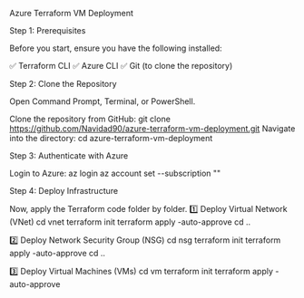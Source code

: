 Azure Terraform VM Deployment

Step 1: Prerequisites

Before you start, ensure you have the following installed:

✅ Terraform CLI
✅ Azure CLI
✅ Git (to clone the repository)

Step 2: Clone the Repository

Open Command Prompt, Terminal, or PowerShell.

Clone the repository from GitHub:
git clone https://github.com/Navidad90/azure-terraform-vm-deployment.git
Navigate into the directory:
cd azure-terraform-vm-deployment

Step 3: Authenticate with Azure

Login to Azure:
az login
az account set --subscription "<your-subscription-id>"

Step 4: Deploy Infrastructure

Now, apply the Terraform code folder by folder.
1️⃣ Deploy Virtual Network (VNet)
cd vnet
terraform init
terraform apply -auto-approve
cd ..

2️⃣ Deploy Network Security Group (NSG)
cd nsg
terraform init
terraform apply -auto-approve
cd ..

3️⃣ Deploy Virtual Machines (VMs)
cd vm
terraform init
terraform apply -auto-approve
